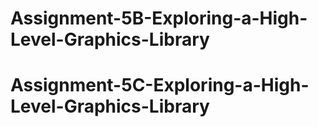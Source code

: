 # Assignment-5B-Exploring-a-High-Level-Graphics-Library
# Assignment-5C-Exploring-a-High-Level-Graphics-Library
